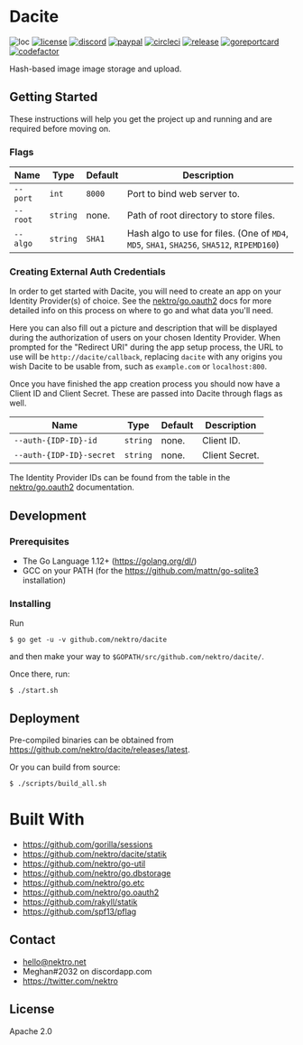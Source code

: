 # Dacite
![loc](https://sloc.xyz/github/nektro/dacite)
[![license](https://img.shields.io/github/license/nektro/dacite.svg)](https://github.com/nektro/dacite/blob/master/LICENSE)
[![discord](https://img.shields.io/discord/551971034593755159.svg)](https://discord.gg/P6Y4zQC)
[![paypal](https://img.shields.io/badge/donate-paypal-009cdf)](https://paypal.me/nektro)
[![circleci](https://circleci.com/gh/nektro/dacite.svg?style=svg)](https://circleci.com/gh/nektro/dacite)
[![release](https://img.shields.io/github/v/release/nektro/dacite)](https://github.com/nektro/dacite/releases/latest)
[![goreportcard](https://goreportcard.com/badge/github.com/nektro/dacite)](https://goreportcard.com/report/github.com/nektro/dacite)
[![codefactor](https://www.codefactor.io/repository/github/nektro/dacite/badge)](https://www.codefactor.io/repository/github/nektro/dacite)

Hash-based image image storage and upload.

## Getting Started
These instructions will help you get the project up and running and are required before moving on.

### Flags

| Name | Type | Default | Description |
|------|------|---------|-------------|
| `--port` | `int` | `8000` | Port to bind web server to. |
| `--root` | `string` | none. | Path of root directory to store files. |
| `--algo` | `string` | `SHA1` | Hash algo to use for files. (One of `MD4`, `MD5`, `SHA1`, `SHA256`, `SHA512`, `RIPEMD160`) |

### Creating External Auth Credentials
In order to get started with Dacite, you will need to create an app on your Identity Provider(s) of choice. See the [nektro/go.oauth2](https://github.com/nektro/go.oauth2#readme) docs for more detailed info on this process on where to go and what data you'll need.

Here you can also fill out a picture and description that will be displayed during the authorization of users on your chosen Identity Provider. When prompted for the "Redirect URI" during the app setup process, the URL to use will be `http://dacite/callback`, replacing `dacite` with any origins you wish Dacite to be usable from, such as `example.com` or `localhost:800`.

Once you have finished the app creation process you should now have a Client ID and Client Secret. These are passed into Dacite through flags as well.

| Name | Type | Default | Description |
|------|------|---------|-------------|
| `--auth-{IDP-ID}-id` | `string` | none. | Client ID. |
| `--auth-{IDP-ID}-secret` | `string` | none. | Client Secret. |

The Identity Provider IDs can be found from the table in the [nektro/go.oauth2](https://github.com/nektro/go.oauth2#readme) documentation.

## Development

### Prerequisites
- The Go Language 1.12+ (https://golang.org/dl/)
- GCC on your PATH (for the https://github.com/mattn/go-sqlite3 installation)

### Installing
Run
```
$ go get -u -v github.com/nektro/dacite
```
and then make your way to `$GOPATH/src/github.com/nektro/dacite/`.

Once there, run:
```
$ ./start.sh
```

## Deployment
Pre-compiled binaries can be obtained from https://github.com/nektro/dacite/releases/latest.

Or you can build from source:
```
$ ./scripts/build_all.sh
```

# Built With
- https://github.com/gorilla/sessions
- https://github.com/nektro/dacite/statik
- https://github.com/nektro/go-util
- https://github.com/nektro/go.dbstorage
- https://github.com/nektro/go.etc
- https://github.com/nektro/go.oauth2
- https://github.com/rakyll/statik
- https://github.com/spf13/pflag

## Contact
- hello@nektro.net
- Meghan#2032 on discordapp.com
- https://twitter.com/nektro

## License
Apache 2.0
